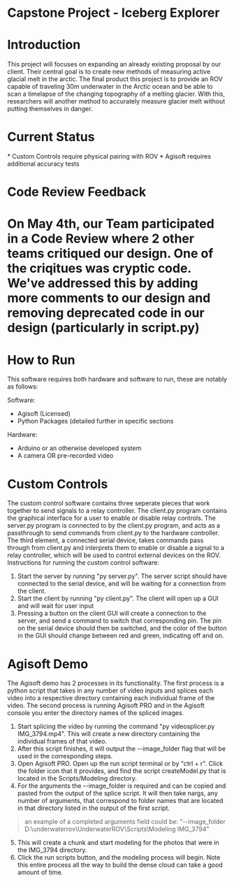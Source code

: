 # Capstone Project - Iceberg Explorer
<h1>Introduction</h1>
This project will focuses on expanding an already existing proposal by our client. Their central goal is to create new methods of measuring active glacial melt in the arctic. The final product this project is to provide an ROV capable of traveling 30m underwater in the Arctic ocean and be able to scan a timelapse of the changing topography of a melting glacier. With this, researchers will another method to accurately measure glacier melt without putting themselves in danger.

<h1>Current Status</h1>
* Custom Controls require physical pairing with ROV
* Agisoft requires additional accuracy tests

<h1>Code Review Feedback<h1>
 On May 4th, our Team participated in a Code Review where 2 other teams critiqued our design. One of the criqitues was cryptic code. We've addressed this by adding more comments to our design and removing deprecated code in our design (particularly in script.py)

<h1>How to Run</h1>
This software requires both hardware and software to run, these are notably as follows:

Software:
* Agisoft (Licensed)
* Python Packages (detailed further in specific sections

Hardware:
* Arduino or an otherwise developed system
* A camera OR pre-recorded video

<h1>Custom Controls</h1>

The custom control software contains three seperate pieces that work together to send signals to a relay controller.
The client.py program contains the graphical interface for a user to enable or disable relay controls.
The server.py program is connected to by the client.py program, and acts as a passthrough to send commands from client.py to the hardware controller.
The third element, a connected serial device, takes commands pass through from client.py and interprets them to enable or disable a signal to a relay controller, which will be used to control external devices on the ROV.
Instructions for running the custom control software:
1. Start the server by running "py server.py". The server script should have connected to the serial device, and will be waiting for a connection from the client.
2. Start the client by running "py client.py". The client will open up a GUI and will wait for user input
3. Pressing a button on the client GUI will create a connection to the server, and send a command to switch that corresponding pin. The pin on the serial device should then be switched, and the color of the button in the GUI should change between red and green, indicating off and on.


<h1>Agisoft Demo</h1>

The Agisoft demo has 2 processes in its functionality.
The first process is a python script that takes in any number of video inputs and splices each video into a respective directory containing each individual frame of the video.
The second process is running Agisoft PRO and in the Agisoft console you enter the directory names of the spliced images.

1. Start splicing the video by running the command "py videosplicer.py IMG_3794.mp4". This will create a new directory containing the individual frames of that video.
2. After this script finishes, it will output the --image_folder flag that will be used in the corresponding steps.
3. Open Agisoft PRO. Open up the run script terminal or by "ctrl + r". Click the folder icon that it provides, and find the script createModel.py that is located in the Scripts/Modeling directory.
4. For the arguments the --image_folder is required and can be copied and pasted from the output of the splice script. It will then take nargs, any number of arguments, that correspond to folder names that are located in that directory listed in the output of the first script.
> an example of a completed arguments field could be: "--image_folder D:\underwaterrov\UnderwaterROV\Scripts\Modeling IMG_3794"

5. This will create a chunk and start modeling for the photos that were in the IMG_3794 directory.
6. Click the run scripts button, and the modeling process will begin. Note this entire process all the way to build the dense cloud can take a good amount of time.
